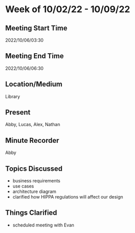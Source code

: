# Week of 10/02/22 - 10/09/22

## Meeting Start Time
2022/10/06/03:30

## Meeting End Time
2022/10/06/06:30

## Location/Medium
Library

## Present
Abby, Lucas, Alex, Nathan

## Minute Recorder
Abby

## Topics Discussed
* business requirements
* use cases
* architecture diagram
* clarified how HIPPA regulations will affect our design



## Things Clarified
* scheduled meeting with Evan

